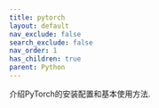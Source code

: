 ```yaml
---
title: pytorch
layout: default
nav_exclude: false
search_exclude: false
nav_order: 1
has_children: true
parent: Python
---
```


介绍PyTorch的安装配置和基本使用方法.